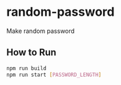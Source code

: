 # random-password

Make random password

## How to Run

```bash
npm run build
npm run start [PASSWORD_LENGTH]
```
